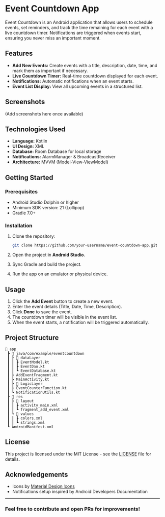 # Event Countdown App

Event Countdown is an Android application that allows users to schedule events, set reminders, and track the time remaining for each event with a live countdown timer. Notifications are triggered when events start, ensuring you never miss an important moment.

## Features

* **Add New Events:** Create events with a title, description, date, time, and mark them as important if necessary.
* **Live Countdown Timer:** Real-time countdown displayed for each event.
* **Notifications:** Automatic notifications when an event starts.
* **Event List Display:** View all upcoming events in a structured list.

## Screenshots

(Add screenshots here once available)

## Technologies Used

* **Language:** Kotlin
* **UI Design:** XML
* **Database:** Room Database for local storage
* **Notifications:** AlarmManager & BroadcastReceiver
* **Architecture:** MVVM (Model-View-ViewModel)

## Getting Started

### Prerequisites

* Android Studio Dolphin or higher
* Minimum SDK version: 21 (Lollipop)
* Gradle 7.0+

### Installation

1. Clone the repository:

   ```bash
   git clone https://github.com/your-username/event-countdown-app.git
   ```

2. Open the project in **Android Studio**.

3. Sync Gradle and build the project.

4. Run the app on an emulator or physical device.

## Usage

1. Click the **Add Event** button to create a new event.
2. Enter the event details (Title, Date, Time, Description).
3. Click **Done** to save the event.
4. The countdown timer will be visible in the event list.
5. When the event starts, a notification will be triggered automatically.

## Project Structure

```
📂 app
 ┣ 📂 java/com/example/eventcountdown
 ┃ ┣ 📂 dataLayer
 ┃ ┃ ┣ EventModel.kt
 ┃ ┃ ┣ EventDao.kt
 ┃ ┃ ┗ EventDatabase.kt
 ┃ ┣ AddEventFragment.kt
 ┃ ┣ MainActivity.kt
 ┃ ┣ 📂 LogicLayer
 ┃ ┣ EventCounterFunction.kt
 ┃ ┗ NotificationUtils.kt
 ┣ 📂 res
 ┃ ┣ 📂 layout
 ┃ ┃ ┣ activity_main.xml
 ┃ ┃ ┗ fragment_add_event.xml
 ┃ ┗ 📂 values
 ┃ ┃ ┣ colors.xml
 ┃ ┃ ┗ strings.xml
 ┗ AndroidManifest.xml
```

## License

This project is licensed under the MIT License - see the [LICENSE](LICENSE) file for details.

## Acknowledgements

* Icons by [Material Design Icons](https://materialdesignicons.com/)
* Notifications setup inspired by Android Developers Documentation

---

### Feel free to contribute and open PRs for improvements!
